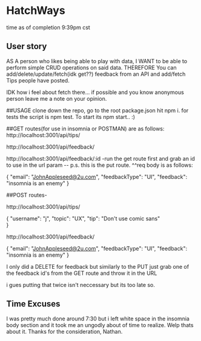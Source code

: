 # HatchWays
time as of completion 9:39pm cst

## User story
AS A person who likes being able to play with data, I WANT to be able to perform simple CRUD operations on said data. THEREFORE You can add/delete/update/fetch(idk get??) feedback from an API and add/fetch Tips people have posted.

IDK how i feel about fetch there... if possible and you know anonymous person leave me a note on your opinion. 


##USAGE
clone down the repo, go to the root package.json hit npm i. 
for tests the script is npm test. To start its npm start.. :)

##GET routes(for use in insomnia or POSTMAN) are as follows:
http://localhost:3001/api/tips/ 

http://localhost:3001/api/feedback/

http://localhost:3001/api/feedback/:id -run the get route first and grab an id to use in the url param -- p.s. this is the put route.
^^req body is as follows:


{
  "email": "JohnAppleseed@2u.com",
  "feedbackType": "UI",
  "feedback": "insomnia is an enemy"
}


##POST routes-

http://localhost:3001/api/tips/ 


  {
        "username": "j",
        "topic": "UX",
        "tip": "Don't use comic sans"       
 }    
 
http://localhost:3001/api/feedback/ 


{
  "email": "JohnAppleseed@2u.com",
  "feedbackType": "UI",
  "feedback": "insomnia is an enemy"
}

I only did a DELETE for feedback but similarly to the PUT just grab one of the feedback id's from the GET route and throw it in the URL  

i gues putting that twice isn't neccessary but its too late so.


## Time Excuses 
I was pretty much done around 7:30 but i left  white space in the insomnia body section and it took me an ungodly about of time to realize. 
Welp thats about it. Thanks for the consideration,
Nathan.




